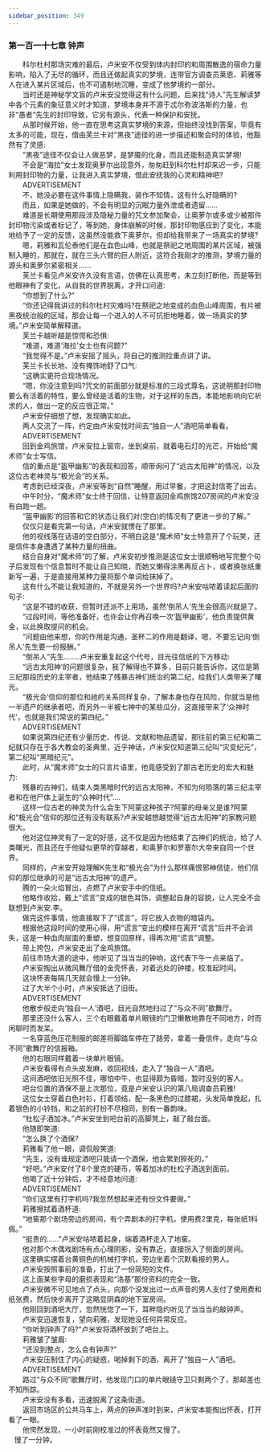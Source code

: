 ```yaml
---
sidebar_position: 349
---
```

### 第一百一十七章 钟声  


　　科尔杜村那场灾难的最后，卢米安不仅受到体内封印的和周围散逸的宿命力量影响，陷入了无尽的循环，而且还做起真实的梦境，连带官方调查员莱恩、莉雅等人在进入某片区域后，也不可遏制地沉睡，变成了他梦境的一部分。  
　　当时还是神秘学文盲的卢米安没觉得这有什么问题，后来找“诗人”先生解读梦中各个元素的象征意义时才知道，梦境本身并不源于忒尔弥波洛斯的力量，也非“愚者”先生的封印导致，它另有源头，代表一种保护和安抚。  
　　从那时候开始，他一直在思考这真实梦境的来源，但始终没找到答案，毕竟有太多的可能，现在，借由芙兰卡对“黑夜”途径的进一步描述和聚会时的体验，他豁然有了灵感:  
　　“黑夜”途径不仅会让人做恶梦，是梦魇的化身，而且还能制造真实梦境!  
　　不会是“海拉”女士发现奥萝尔出现意外，匆匆赶到科尔杜村却来迟一步，只能利用封印物的力量，让我进入真实梦境，借此安抚我的心灵和精神吧?  
　　ADVERTISEMENT  
　　不，她没必要在这件事情上隐瞒我，装作不知情，这有什么好隐瞒的?  
　　而且，如果是她做的，不会有明显的沉眠力量外泄或者遗留......  
　　难道是长期使用那段涉及隐秘力量的咒文参加聚会，让奥萝尔或多或少被那件封印物污染或者标记了，等到她，身体崩解的时候，那封印物感应到了变化，本能地给予了一定的反馈，这虽然没能救下奥萝尔，但却给我带来了一场真实的梦境?  
　　嗯，莉雅和瓦伦泰他们是在血色山峰，也就是祭祀之地周围的某片区域，被强制入睡的，那就在，就在三头六臂的巨人附近，这符合我刚才的推测，梦境力量的源头和奥萝尔紧密相关......  
　　芙兰卡看见卢米安许久没有言语，仿佛在认真思考，未立刻打断他，而是等到他眼神有了变化，从自我的世界脱离，才开口问道:  
　　“你想到了什么?”  
　　“你还记得我讲过的科尔杜村灾难吗?在祭祀之地变成的血色山峰周围，有片被黑夜统治般的区域，那会让每一个进入的人不可抗拒地睡着，做一场真实的梦境。”卢米安简单解释道。  
　　芙兰卡越听越是惊愕和恐惧:  
　　“难道，难道‘海拉’女士也有问题?”  
　　“我觉得不是。”卢米安摇了摇头，将自己的推测捡重点讲了讲。  
　　芙兰卡长长地、没有掩饰地舒了口气:  
　　“这确实更符合现场情况。  
　　“嗯，你没注意到吗?咒文的前面部分就是标准的三段式尊名，这说明那封印物要么有活着的特性，要么曾经是活着的生物，对于这样的东西，本能地影响向它祈求的人，做出一定的反应很正常。”  
　　卢米安仔细想了想，发现确实如此。  
　　两人交流了一阵，约定由卢米安找时间去“独自一人”酒吧简单看看。  
　　ADVERTISEMENT  
　　回到金鸡旅馆，卢米安拉上窗帘，坐到桌前，就着电石灯的光芒，开始给“魔术师”女士写信。  
　　信的重点是“盔甲幽影”的表现和回答，顺带询问了“远古太阳神”的情况，以及这位古老神灵与“极光会”的关系。  
　　考虑到已经深夜，卢米安等到“自然”睡醒，用过早餐，才把这封信寄了出去。  
　　中午时分，“魔术师”女士终于回信，让特意返回金鸡旅馆207房间的卢米安没有白跑一趟。  
　　“盔甲幽影’的回答和它的状态让我们对(空白)的情况有了更进一步的了解。”  
　　仅仅只是看完第一句话，卢米安就愣在了那里。  
　　他的视线落在话语的空白部分，不明白这是“魔术师”女士特意开了个玩笑，还是信件本身遭遇了某种力量的扭曲。  
　　结合自身对“魔术师”的了解，卢米安初步推测是这位女士很顺畅地写完整个句子后发现有个信息暂时不能让自己知晓，而她又懒得涂黑再反占卜，或者换张纸重新写一遍，于是直接用某种力量将那个单词给抹掉了。  
　　这有什么不能让我知道的，不就是另外一个世界吗?卢米安咕哝着读起后面的句子:  
　　“这是不错的收获，但暂时还派不上用场，虽然‘倒吊人’先生会很高兴就是了。  
　　“过段时间，等他准备好，也许会让你再召唤一次‘盔甲幽影’，他负责提供黄金，以此换取提问的机会。  
　　“问题由他来想，你的作用是沟通，圣杯二的作用是翻译，嗯，不要忘记向‘倒吊人’先生要一份报酬。”  
　　“倒吊人”先生....….卢米安重复起这个代号，目光往信纸的下方移动:  
　　“远古太阳神’的问题很复杂，我了解得也不算多，目前只能告诉你，这位是第三纪那段历史的主宰者，他结束了残暴古神们统治的第二纪，给我们人类带来了曙光。  
　　“极光会’信仰的那位和祂的关系同样复杂，了解本身也存在风险，你就当是他一半遗产的继承者吧，而另外一半被七神中的某些瓜分，这直接带来了‘众神时代’，也就是我们常说的第四纪。”  
　　ADVERTISEMENT  
　　如果说第四纪还有少量历史、传说、文献和物品遗留，那往前的第三纪和第二纪就只存在于各大教会的圣典里，近乎神话，卢米安仅知道第三纪叫“灾变纪元”，第二纪叫“黑暗纪元”。  
　　此时，从“魔术师”女士的只言片语里，他竟感受到了那古老历史的宏大和魅力:  
　　残暴的古神们，结束人类黑暗时代的远古太阳神，不知为何陨落的第三纪主宰者和在他尸体上诞生的“众神时代”....  
　　这样一位古老的神灵为什么会生下阿蒙这种孩子?阿蒙的母亲又是谁?阿蒙和“极光会”信仰的那位还有没有联系?卢米安越想越觉得“远古太阳神”的家教问题很大。  
　　他对这位神灵有了一定的好感，这不仅是因为他结束了古神们的统治，给了人类曙光，而且还在于他疑似更早的穿越者，和奥萝尔和罗塞尔大帝来自同一个世界。  
　　同样的，卢米安开始理解K先生和“极光会”为什么那样痛恨邪神信徒，他们信仰的那位继承的可是“远古太阳神”的遗产。  
　　腾的一朵火焰冒出，点燃了卢米安手中的信纸。  
　　他略作收拾，戴上“谎言”变成的银色耳饰，调整起自身的容貌，让人完全不会联想到卢米安.李。  
　　做完这件事情，他直接取下了“谎言”，将它放入衣物的暗袋内。  
　　根据他这段时间的使用心得，用“谎言”变出的模样在离开“谎言”后并不会消失，这是一种血肉层面的重塑，想变回原样，得再次用“谎言”调整。  
　　带上挎包，卢米安走出了金鸡旅馆。  
　　前往市场大道的途中，他听见了当当当的钟响，这代表下午一点来临了。  
　　卢米安掏出从微风舞厅借的金壳怀表，对着远处的钟楼，校准起时间。  
　　这块怀表每隔几天就会慢上一分钟。  
　　过了大半个小时，卢米安抵达了旧街。  
　　ADVERTISEMENT  
　　他散步般走向‘独自一人’酒吧，目光自然地扫过了“与众不同”歌舞厅。  
　　那里还没什么客人，三个右眼戴着单片眼镜的门卫懒散地靠在不同地方，时而闲聊时而发呆。  
　　一名穿蓝色压花制服的邮差将脚踏车停在了路旁，拿着一叠信件，走向“与众不同”歌舞厅的信报箱。  
　　他的右眼同样戴着一块单片眼镜。  
　　卢米安看得有点头皮发麻，收回视线，走入了“独自一人”酒吧。  
　　这间酒吧依旧光照不佳，哪怕中午，也显得颇为昏暗，暂时没别的客人。  
　　吧台位置的酒保不是上次那位，竟是卢米安认识的第八局调查员莉雅!  
　　这位女士穿着白色衬衫，打着领结，配一条黑色的过膝裙，头发简单挽起，扎着银色的小铃铛，和之前的打扮不尽相同，别有一番韵味。  
　　“杜松子酒加冰。”卢米安坐到吧台前的高脚凳上，敲了敲台面。  
　　他随即笑道:  
　　“怎么换了个酒保?  
　　莉雅看了他一眼，调侃般笑道:  
　　“先生，没有谁规定酒吧只能请一个酒保，他会累到猝死的。”  
　　“好吧。”卢米安付了8个里克的硬币，等着加冰的杜松子酒送到面前。  
　　他喝了近十分钟后，才不经意地问道:  
　　ADVERTISEMENT  
　　“你们这里有打字机吗?我忽然想起来还有份文件要做。”  
　　莉雅擦拭着酒杯道:  
　　“地窖那个剧场旁边的房间，有个弄剧本的打字机，使用费2里克，每张纸1科佩。”  
　　“挺贵的……”卢米安咕哝着起身，端着酒杯走入了地窖。  
　　他对那个木偶戏剧场有点心理阴影，没有靠近，直接拐入了侧面的房间。  
　　这里确实摆着台黄铜色的机械打字机，旁边坐着个沉默看报的男人。  
　　卢米安按照事前的准备，打出了一份简短的文件。  
　　这上面某些字母的磨损表现和“洛基”那份资料的完全一致。  
　　卢米安微不可见地点了点头，向那个没发出过一点声音的男人支付了使用费和纸张费，然后快步离开了这略显阴森的地下室房间。  
　　他刚回到酒吧大厅，忽然恍惚了一下，耳畔隐约听见了当当当的敲钟声。  
　　卢米安迅速恢复，望向莉雅，发现她没任何异常反应。  
　　“你听到钟声了吗?”卢米安将酒杯放到了吧台上。  
　　莉雅皱了皱眉:  
　　“还没到整点，怎么会有钟声?”  
　　卢米安压制住了内心的疑惑，喝掉剩下的酒，离开了“独自一人”酒吧。  
　　ADVERTISEMENT  
　　路过“与众不同”歌舞厅时，他发现门口的单片眼镜守卫只剩两个了，那邮差也不知所踪。  
　　卢米安没有多看，迅速脱离了这条街道。  
　　返回市场区的公共马车上，两点的钟声准时到来，卢米安本能掏出怀表，打开看了一眼。  
　　他愕然发现，一小时前刚校准过的怀表竟然又慢了。  
    慢了一分钟。  
